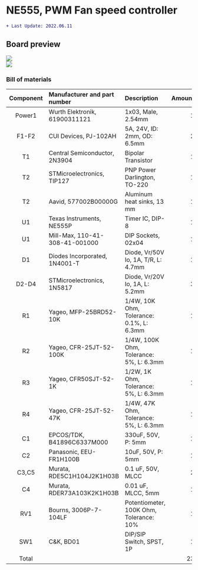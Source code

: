 # NE555, PWM Fan speed controller
```diff
+ Last Update: 2022.06.11
```

## Board preview
![](https://github.takahashi65.info/lib_img/github_gerber_ne555_pwm_front.webp)  
![](https://github.takahashi65.info/lib_img/github_gerber_ne555_pwm_rear.webp)  

### Bill of materials  
| Component| Manufacturer and part number | Description | Amount |
| :-: | :- | :- | -: |
| Power1 | Wurth Elektronik, 61900311121 | 1x03, Male, 2.54mm | 1 |
| F1-F2 | CUI Devices, PJ-102AH | 5A, 24V, ID: 2mm, OD: 6.5mm | 2 |
| T1 | Central Semiconductor, 2N3904 | Bipolar Transistor | 1 |
| T2 | STMicroelectronics, TIP127 | PNP Power Darlington, TO-220 | 1 |
| T2 | Aavid, 577002B00000G | Aluminum heat sinks, 13 mm | 1 | 
| U1 | Texas Instruments, NE555P | Timer IC, DIP-8 | 1 |
| U1 | Mill-Max, 110-41-308-41-001000 | DIP Sockets, 02x04 | 1 |
| D1 | Diodes Incorporated, 1N4001-T | Diode, Vr/50V Io, 1A, T/R, L: 4.7mm | 1 |
| D2-D4 | STMicroelectronics, 1N5817 | Diode, Vr/20V Io, 1A, L: 5.2mm | 3 |
| R1 | Yageo, MFP-25BRD52-10K | 1/4W, 10K Ohm, Tolerance: 0.1%, L: 6.3mm | 1 |
| R2 | Yageo, CFR-25JT-52-100K | 1/4W, 100K Ohm, Tolerance: 5%, L: 6.3mm | 1 |
| R3 | Yageo, CFR50SJT-52-1K | 1/2W, 1K Ohm, Tolerance: 5%, L: 6.3mm | 1 |
| R4 | Yageo, CFR-25JT-52-47K | 1/4W, 47K Ohm, Tolerance: 5%, L: 6.3mm | 1 |
| C1 | EPCOS/TDK, B41896C6337M000 | 330uF, 50V, P: 5mm | 1 |
| C2 | Panasonic, EEU-FR1H100B | 10uF, 50V, P: 5mm | 1 |
| C3,C5 | Murata, RDE5C1H104J2K1H03B | 0.1 uF, 50V, MLCC | 2 |
| C4 | Murata, RDER73A103K2K1H03B | 0.01 uF, MLCC, 5mm | 1 |
| RV1 | Bourns, 3006P-7-104LF | Potentiometer, 100K Ohm, Tolerance: 10% | 1 |
| SW1 | C&K, BD01 | DIP/SIP Switch, SPST, 1P | 1 |
| Total | | | 23 |
